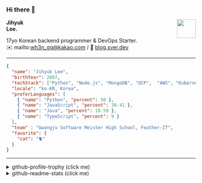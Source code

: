 ### Hi there 👋
<img src="https://github.githubassets.com/images/mona-loading-default.gif" width="50px" align="right">
</a>

**Jihyuk\
Lee.**

17yo Korean backend programmer & DevOps Starter.\
✉️ mailto:wh3n_gg@kakao.com
/ 
🔗 [blog.sver.dev](https://blog.sver.dev)

---

```json
{
  "name": "Jihyuk Lee",
  "birthYear": 2007,
  "techStack": ["Python", "Node.js", "MongoDB", "OCP",  "AWS", "Kubernetes"],
  "locale": "ko-KR, Korea",
  "preferLanguages": [
    { "name": "Python", "percent": 50 },
    { "name": "JavaScript", "percent": 30.41 },
    { "name": "Java", "percent": 10.59 },
    { "name": "TypeScript", "percent": 9 }
  ],
  "team" : "Gwangju Software Meister High School, Feather-IT",
  "favorite": {
    "cat": "🐈"
  }
}
```
---
<details>
  <summary>github-profile-trophy (click me)</summary>
  
![](https://github-profile-trophy.vercel.app/?username=sverdev&row=1&column=8&theme=nord)
  
</details>
<details>
  <summary>github-readme-stats (click me)</summary>
  
<!--START_SECTION:waka-->
![Code Time](http://img.shields.io/badge/Code%20Time-201%20hrs%2033%20mins-blue)

![Lines of code](https://img.shields.io/badge/%EC%A0%80%EB%8A%94%20%EC%97%AC%ED%83%9C%EA%B9%8C%EC%A7%80%20-156.1%20thousand%20%EC%A4%84%EC%9D%98%20%EC%BD%94%EB%93%9C%EB%A5%BC%20%EC%9E%91%EC%84%B1%ED%96%88%EC%96%B4%EC%9A%94.-blue)

**저는 저녁형 인간이에요. 🦉** 

```text
🌞 아침                     42 commits          ███░░░░░░░░░░░░░░░░░░░░░░   12.10 % 
🌆 낮　                     91 commits          ███████░░░░░░░░░░░░░░░░░░   26.22 % 
🌃 저녁                     152 commits         ███████████░░░░░░░░░░░░░░   43.80 % 
🌙 밤　                     62 commits          ████░░░░░░░░░░░░░░░░░░░░░   17.87 % 
```


📊 **저는 이번주를 이렇게 시간을 보냈어요.** 

```text
🕑︎ Timezone: Asia/Seoul

💬 프로그래밍 언어들: 
JavaScript               7 hrs 7 mins        ██████████████░░░░░░░░░░░   54.29 % 
Python                   3 hrs 8 mins        ██████░░░░░░░░░░░░░░░░░░░   23.91 % 
TypeScript               59 mins             ██░░░░░░░░░░░░░░░░░░░░░░░   07.50 % 
Java                     36 mins             █░░░░░░░░░░░░░░░░░░░░░░░░   04.68 % 
JSON                     25 mins             █░░░░░░░░░░░░░░░░░░░░░░░░   03.24 % 

🔥 에디터들: 
VS Code                  12 hrs 10 mins      ███████████████████████░░   92.74 % 
IntelliJ                 57 mins             ██░░░░░░░░░░░░░░░░░░░░░░░   07.26 % 

💻 운영 체제들: 
Windows                  13 hrs 7 mins       █████████████████████████   100.00 % 
```


 Last Updated on 23/12/2023 18:37:42 UTC
<!--END_SECTION:waka-->

</details>

</div>

